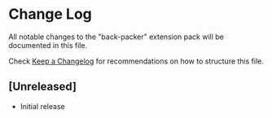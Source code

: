 # Change Log

All notable changes to the "back-packer" extension pack will be documented in this file.

Check [Keep a Changelog](http://keepachangelog.com/) for recommendations on how to structure this file.

## [Unreleased]

- Initial release
